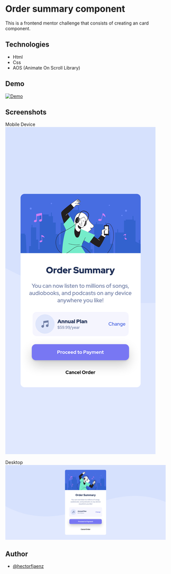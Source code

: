 # Order summary component

This is a frontend mentor challenge that consists of creating an card component.

## Technologies

- Html
- Css
- AOS (Animate On Scroll Library)

## Demo

[![Demo](https://img.shields.io/badge/LINK-482576?style=for-the-badge)](https://hectorfjaenz.github.io/FrontEndMentorChallenges-OrderSummaryComponent/)

## Screenshots
Mobile Device
![](images/Screenshot%20Order%20Summary%20Component%20Cellphone.png)

Desktop 
![](images/Screenshot%20Order%20summary%20component.png)

## Author

- [@hectorfjaenz](https://github.com/hectorfjaenz)
